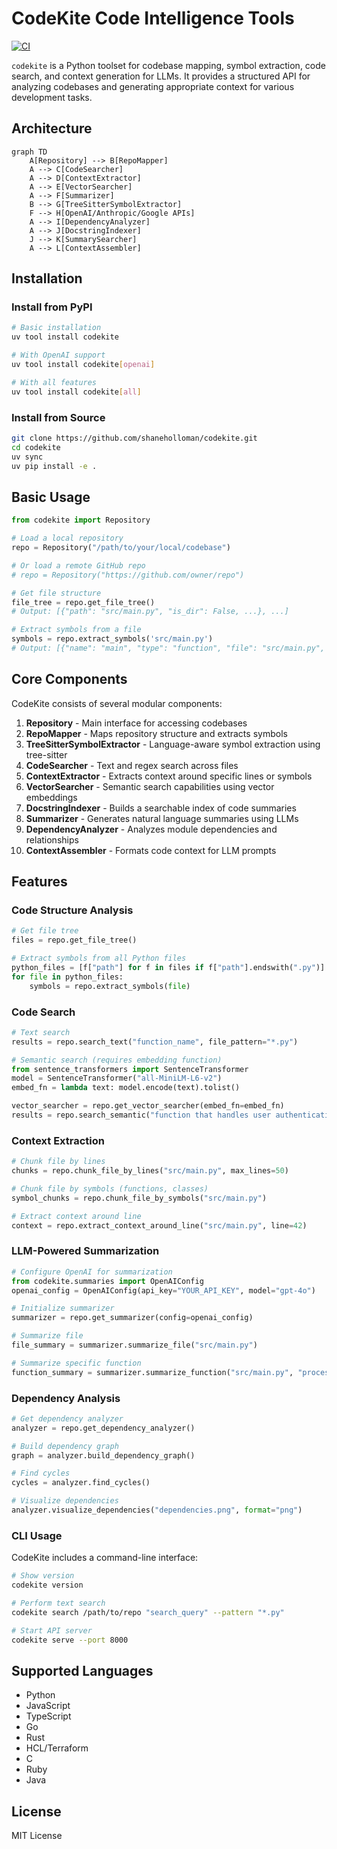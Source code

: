 # CodeKite Code Intelligence Tools

[![CI](https://github.com/shaneholloman/codekite/actions/workflows/ci.yml/badge.svg)](https://github.com/shaneholloman/codekite/actions/workflows/ci.yml)

`codekite` is a Python toolset for codebase mapping, symbol extraction, code search, and context generation for LLMs. It provides a structured API for analyzing codebases and generating appropriate context for various development tasks.

## Architecture

```mermaid
graph TD
    A[Repository] --> B[RepoMapper]
    A --> C[CodeSearcher]
    A --> D[ContextExtractor]
    A --> E[VectorSearcher]
    A --> F[Summarizer]
    B --> G[TreeSitterSymbolExtractor]
    F --> H[OpenAI/Anthropic/Google APIs]
    A --> I[DependencyAnalyzer]
    A --> J[DocstringIndexer]
    J --> K[SummarySearcher]
    A --> L[ContextAssembler]
```

## Installation

### Install from PyPI

```sh
# Basic installation
uv tool install codekite

# With OpenAI support
uv tool install codekite[openai]

# With all features
uv tool install codekite[all]
```

### Install from Source

```sh
git clone https://github.com/shaneholloman/codekite.git
cd codekite
uv sync
uv pip install -e .
```

## Basic Usage

```python
from codekite import Repository

# Load a local repository
repo = Repository("/path/to/your/local/codebase")

# Or load a remote GitHub repo
# repo = Repository("https://github.com/owner/repo")

# Get file structure
file_tree = repo.get_file_tree()
# Output: [{"path": "src/main.py", "is_dir": False, ...}, ...]

# Extract symbols from a file
symbols = repo.extract_symbols('src/main.py')
# Output: [{"name": "main", "type": "function", "file": "src/main.py", ...}, ...]
```

## Core Components

CodeKite consists of several modular components:

1. **Repository** - Main interface for accessing codebases
2. **RepoMapper** - Maps repository structure and extracts symbols
3. **TreeSitterSymbolExtractor** - Language-aware symbol extraction using tree-sitter
4. **CodeSearcher** - Text and regex search across files
5. **ContextExtractor** - Extracts context around specific lines or symbols
6. **VectorSearcher** - Semantic search capabilities using vector embeddings
7. **DocstringIndexer** - Builds a searchable index of code summaries
8. **Summarizer** - Generates natural language summaries using LLMs
9. **DependencyAnalyzer** - Analyzes module dependencies and relationships
10. **ContextAssembler** - Formats code context for LLM prompts

## Features

### Code Structure Analysis

```python
# Get file tree
files = repo.get_file_tree()

# Extract symbols from all Python files
python_files = [f["path"] for f in files if f["path"].endswith(".py")]
for file in python_files:
    symbols = repo.extract_symbols(file)
```

### Code Search

```python
# Text search
results = repo.search_text("function_name", file_pattern="*.py")

# Semantic search (requires embedding function)
from sentence_transformers import SentenceTransformer
model = SentenceTransformer("all-MiniLM-L6-v2")
embed_fn = lambda text: model.encode(text).tolist()

vector_searcher = repo.get_vector_searcher(embed_fn=embed_fn)
results = repo.search_semantic("function that handles user authentication", top_k=5)
```

### Context Extraction

```python
# Chunk file by lines
chunks = repo.chunk_file_by_lines("src/main.py", max_lines=50)

# Chunk file by symbols (functions, classes)
symbol_chunks = repo.chunk_file_by_symbols("src/main.py")

# Extract context around line
context = repo.extract_context_around_line("src/main.py", line=42)
```

### LLM-Powered Summarization

```python
# Configure OpenAI for summarization
from codekite.summaries import OpenAIConfig
openai_config = OpenAIConfig(api_key="YOUR_API_KEY", model="gpt-4o")

# Initialize summarizer
summarizer = repo.get_summarizer(config=openai_config)

# Summarize file
file_summary = summarizer.summarize_file("src/main.py")

# Summarize specific function
function_summary = summarizer.summarize_function("src/main.py", "process_data")
```

### Dependency Analysis

```python
# Get dependency analyzer
analyzer = repo.get_dependency_analyzer()

# Build dependency graph
graph = analyzer.build_dependency_graph()

# Find cycles
cycles = analyzer.find_cycles()

# Visualize dependencies
analyzer.visualize_dependencies("dependencies.png", format="png")
```

### CLI Usage

CodeKite includes a command-line interface:

```sh
# Show version
codekite version

# Perform text search
codekite search /path/to/repo "search_query" --pattern "*.py"

# Start API server
codekite serve --port 8000
```

## Supported Languages

- Python
- JavaScript
- TypeScript
- Go
- Rust
- HCL/Terraform
- C
- Ruby
- Java

## License

MIT License
